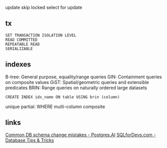 ---
---
update skip locked
select for update

## tx 
```
SET TRANSACTION ISOLATION LEVEL
READ COMMITTED
REPEATABLE READ
SERIALIZABLE
```

## indexes
B-tree: General purpose, equality/range queries
GIN: Containment queries on composite values
GiST: Spatial/geometric queries and extensible predicates
BRIN: Range queries on naturally ordered large datasets

`CREATE INDEX idx_name ON table USING brin (column)`

unique
partial: WHERE
multi-column composite

## links 
[Common DB schema change mistakes - Postgres.AI](https://postgres.ai/blog/20220525-common-db-schema-change-mistakes)
[SQLforDevs.com - Database Tips & Tricks](https://sqlfordevs.com/tips)
